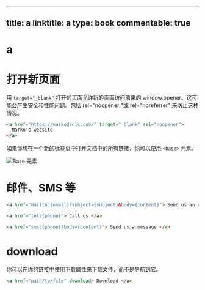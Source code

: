 
---
title: a
linktitle: a
type: book
commentable: true
---

# a

# 打开新页面

用 `target="_blank"` 打开的页面允许新的页面访问原来的 window.opener。这可能会产生安全和性能问题。包括 rel="noopener "或 rel="noreferrer" 来防止这种情况。

```html
<a href="https://markodenic.com/" target="_blank" rel="noopener">
  Marko's website
</a>
```

如果你想在一个新的标签页中打开文档中的所有链接，你可以使用 `<base>` 元素。

![Base 元素](https://z3.ax1x.com/2021/05/06/glAJc6.md.png)

# 邮件、SMS 等

```html
<a href="mailto:{email}?subject={subject}&body={content}"> Send us an email </a>

<a href="tel:{phone}"> Call us </a>

<a href="sms:{phone}?body={content}"> Send us a message </a>
```

# download

你可以在你的链接中使用下载属性来下载文件，而不是导航到它。

```html
<a href="path/to/file" download> Download </a>
```

    